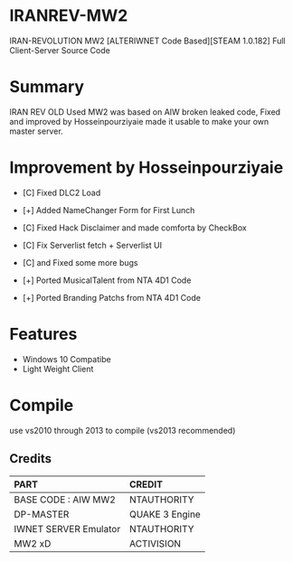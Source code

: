 # IRANREV-MW2
IRAN-REVOLUTION MW2 [ALTERIWNET Code Based][STEAM 1.0.182] Full Client-Server Source Code

# Summary
IRAN REV OLD Used MW2 was based on AIW broken leaked code, Fixed and improved by Hosseinpourziyaie made it usable to make your own master server.

# Improvement by Hosseinpourziyaie
- [C] Fixed DLC2 Load
- [+] Added NameChanger Form for First Lunch
- [C] Fixed Hack Disclaimer and made comforta by CheckBox
- [C] Fix Serverlist fetch + Serverlist UI
- [C] and Fixed some more bugs

- [+] Ported MusicalTalent from NTA 4D1 Code
- [+] Ported Branding Patchs from NTA 4D1 Code

# Features
- Windows 10 Compatibe
- Light Weight Client

# Compile
use vs2010 through 2013 to compile (vs2013 recommended) 

## Credits

| PART                                                                                     | CREDIT                                                                                    |
|:-----------------------------------------------------------------------------------------|:-------------------------------------------------------------------------------------------|
| BASE CODE : AIW MW2 | NTAUTHORITY                       |
| DP-MASTER | QUAKE 3 Engine                       |
| IWNET SERVER Emulator | NTAUTHORITY                       |
| MW2 xD | ACTIVISION                       |
